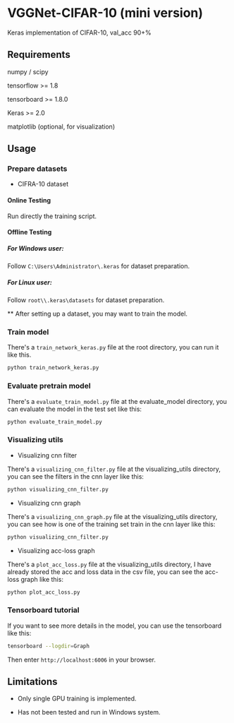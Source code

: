 # VGGNet-CIFAR-10 (mini version)
Keras implementation of CIFAR-10, val_acc 90+%



## Requirements

numpy / scipy

tensorflow >= 1.8

tensorboard >= 1.8.0

Keras >= 2.0

matplotlib (optional, for visualization)
## Usage

### Prepare datasets

- CIFRA-10 dataset

#### Online Testing
Run directly the training script.

#### Offline Testing

##### For Windows user:
Follow `C:\Users\Administrator\.keras` for dataset preparation.

##### For Linux user:
Follow `root\\.keras\datasets` for dataset preparation.

** After setting up a dataset, you may want to train the model.

### Train model
There's a `train_network_keras.py` file at the root directory,
you can run it like this. 

```bash
python train_network_keras.py
```

### Evaluate pretrain model

There's a `evaluate_train_model.py` file at the evaluate_model directory, 
you can evaluate the model in the test set like this:

```bash
python evaluate_train_model.py
```

### Visualizing utils

- Visualizing cnn filter

There's a `visualizing_cnn_filter.py` file at the visualizing_utils directory, 
you can see the filters in the cnn layer like this:

```bash
python visualizing_cnn_filter.py
```

- Visualizing cnn graph

There's a `visualizing_cnn_graph.py` file at the visualizing_utils directory, 
you can see how is one of the training set train in the cnn layer like this:

```bash
python visualizing_cnn_filter.py
```

- Visualizing acc-loss graph

There's a `plot_acc_loss.py` file at the visualizing_utils directory, 
I have already stored the acc and loss data in the csv file, 
you can see the acc-loss graph like this:

```bash
python plot_acc_loss.py
```

### Tensorboard tutorial

If you want to see more details in the model, 
you can use the tensorboard like this:

```bash
tensorboard --logdir=Graph
```

Then enter `http://localhost:6006` in your browser.

## Limitations

- Only single GPU training is implemented.

- Has not been tested and run in Windows system.
